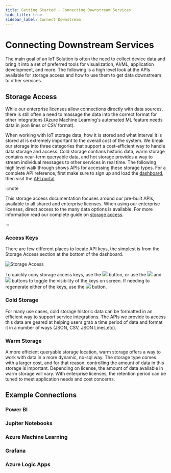 ```yaml
---
title: Getting Started - Connecting Downstream Services
hide_title: true
sidebar_label: Connect Downstream
---
```


# Connecting Downstream Services

The main goal of an IoT Solution is often the need to collect device data and bring it into a set of preferred tools for visualization, AI/ML, application development, and more.  The following is a high level look at the APIs available for storage access and how to use them to get data downstream to other services.

## Storage Access

While our enterprise licenses allow connections directly with data sources, there is still often a need to massage the data into the correct format for other integrations (Azure Machine Learning's automated ML feature needs data in json lines or CSV format).  

When working with IoT storage data, how it is stored and what interval it is stored at is extremely important to the overall cost of the system.  We break our storage into three categories that support a cost-efficient way to handle data storage and access.  Cold storage contians historic data, warm storage contains near-term queryable data, and hot storage provides a way to stream individual messages to other services in real time.  The following high level walk through shows APIs for accessing these storage types.  For a complete API reference, first make sure to sign up and load the [dashboard](https://www.iot-ensemble.com/dashboard), then visit the [API portal](https://fathym-prd.portal.azure-api.net/docs/services/).

:::note

This storage access documentation focuses around our pre-built APIs, available to all shared and enterprise licenses.  When using our enterprise licenses, direct access to the many data options is available.  For more information read our complete guide on [storage access](../developers/storage-access/overview).

:::

### Access Keys

There are few different places to locate API keys, the simplest is from the Storage Access section at the bottom of the dashboard.

![Storage Access](/img/screenshots/dashboard-storage-access.png)

To quickly copy storage access keys, use the <img src="/img/screenshots/icon-copy.png" class="text-image" /> button, or use the <img src="/img/screenshots/icon-view.png" class="text-image" /> and <img src="/img/screenshots/icon-hide.png" class="text-image" /> buttons to toggle the visibility of the keys on screen.  If needing to regenerate either of the keys, use the <img src="/img/screenshots/icon-refresh.png" class="text-image" /> button.

### Cold Storage

For many use cases, cold storage historic data can be formatted in an efficient way to support service integrations.  The APIs we provide to access this data are geared at helping users grab a time period of data and format it in a number of ways (JSON, CSV, JSON Lines,etc).  

### Warm Storage

A more efficient queryable storage location, warm storage offers a way to work with data in a more dynamic, no-sql way.  The storage type comes with a larger cost, and for that reason, controlling the amount of data in this storage is important.  Depending on license, the amount of data available in warm storage will vary.  With enterprise licenses, the retention period can be tuned to meet application needs and cost concerns.
<!-- 
### Hot Storage

#### Webhooks -->

## Example Connections

### Power BI

### Jupiter Notebooks

### Azure Machine Learning

### Grafana

### Azure Logic Apps

<!-- ### AWS ____ -->
